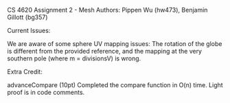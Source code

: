 CS 4620 Assignment 2 - Mesh
Authors: Pippen Wu (hw473), Benjamin Gillott (bg357)

Current Issues:

We are aware of some sphere UV mapping issues: The rotation of the globe is different from the provided reference, and the mapping at the very southern pole (where m = divisionsV) is wrong.


Extra Credit:

advanceCompare (10pt)
Completed the compare function in O(n) time. Light proof is in code comments.
